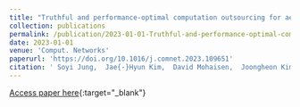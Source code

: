 ```yaml
---
title: "Truthful and performance-optimal computation outsourcing for aerial surveillance platforms via learning-based auction"
collection: publications
permalink: /publication/2023-01-01-Truthful-and-performance-optimal-computation-outsourcing-for-aerial-surveillance-platforms-via-learning-based-auction
date: 2023-01-01
venue: 'Comput. Networks'
paperurl: 'https://doi.org/10.1016/j.comnet.2023.109651'
citation: ' Soyi Jung,  Jae{-}Hyun Kim,  David Mohaisen,  Joongheon Kim, &quot;Truthful and performance-optimal computation outsourcing for aerial surveillance platforms via learning-based auction.&quot; Comput. Networks, 2023.'
---
```

[Access paper here](https://doi.org/10.1016/j.comnet.2023.109651){:target="_blank"}
